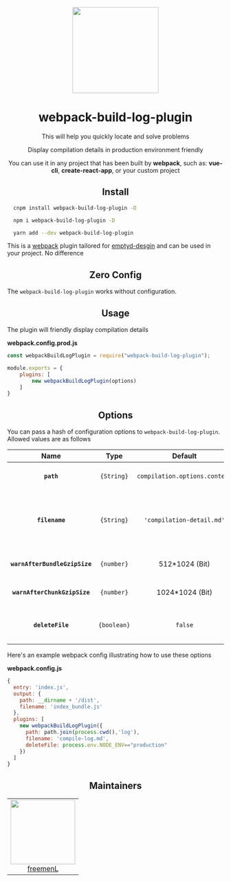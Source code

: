 <div align="center">
  <a href="https://github.com/webpack/webpack">
    <img width="200" height="200"
      src="https://webpack.js.org/assets/icon-square-big.svg">
  </a>
  <h1>webpack-build-log-plugin</h1>
  <p>This will help you quickly locate and solve problems</p>
  <p>Display compilation details in production environment friendly</p>
  <p>You can use it in any project that has been built by <strong>webpack</strong>, such as: <strong>vue-cli</strong>, <strong>create-react-app</strong>, or your custom project</p>
</div>

<h2 align="center">Install</h2>

```bash
  cnpm install webpack-build-log-plugin -D
```

```bash
  npm i webpack-build-log-plugin -D
```

```bash
  yarn add --dev webpack-build-log-plugin
```

This is a [webpack](http://webpack.js.org/) plugin tailored for [emptyd-desgin](https://github.com/FreemenL/emptyd-admin-webpack) and can be used in your project. No difference

<h2 align="center">Zero Config</h2>

The `webpack-build-log-plugin` works without configuration.  

<h2 align="center">Usage</h2>

The plugin will friendly display compilation details

**webpack.config.prod.js**
```javascript
const webpackBuildLogPlugin = require("webpack-build-log-plugin");

module.exports = {
    plugins: [
        new webpackBuildLogPlugin(options)
    ]
}

```

<h2 align="center">Options</h2>

You can pass a hash of configuration options to `webpack-build-log-plugin`.
Allowed values are as follows

|Name|Type|Default|Description|
|:--:|:--:|:-----:|:----------|
|**`path`**|`{String}`|`compilation.options.context`|The path to use for the compile log|
|**`filename`**|`{String}`|`'compilation-detail.md'`|The file to write the compile log to. Defaults to `compilation-detail.md`|
|**`warnAfterBundleGzipSize`**|`{number}`|512*1024 (Bit)| Maximum limit for bundle files |
|**`warnAfterChunkGzipSize`**|`{number}`|1024*1024 (Bit)| Maximum limit for chunk files |
|**`deleteFile`**|`{boolean}`|`false`| Whether to delete compilation output |


Here's an example webpack config illustrating how to use these options

**webpack.config.js**
```js
{
  entry: 'index.js',
  output: {
    path: __dirname + '/dist',
    filename: 'index_bundle.js'
  },
  plugins: [
    new webpackBuildLogPlugin({
      path: path.join(process.cwd(),'log'),
      filename: 'compile-log.md',
      deleteFile: process.env.NODE_ENV=="production"
    })
  ]
}
```

<h2 align="center">Maintainers</h2>

<table>
  <tbody>
    <tr>
      <td align="center">
        <img width="150" height="150"
        src="https://www.lgstatic.com/i/image/M00/70/45/CgpEMlm1eoaAT-7PAACXDPj8MC493.jpeg">
        </br>
        <a href="https://github.com/freemenL">freemenL</a>
      </td>
    </tr>
  <tbody>
</table>
